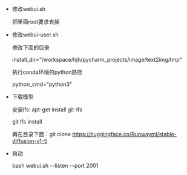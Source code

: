 
- 修改webui.sh

    把里面root要求去掉


- 修改webui-user.sh

    修改下面的目录

    install_dir="/workspace/hjh/pycharm_projects/image/text2img/tmp"
    
    执行conda环境的python路径

    python_cmd="python3"


- 下载模型


    安装lfs: apt-get install git-lfs

    git lfs install

    再在目录下面：git clone https://huggingface.co/Runwayml/stable-diffusion-v1-5

- 启动

  bash webui.sh --listen --port 2001

    
